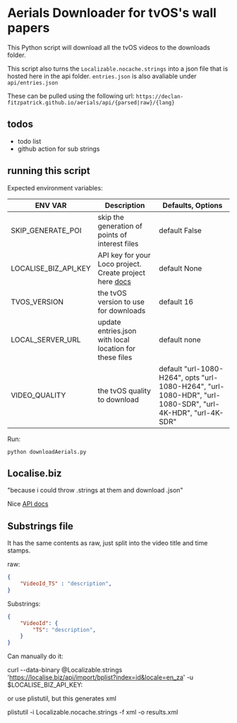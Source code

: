 # Aerials Downloader for tvOS's wall papers

This Python script will download all the tvOS videos to the downloads folder.

This script also turns the `Localizable.nocache.strings` into a json file that is hosted here in the api folder. 
`entries.json` is also avaliable under `api/entries.json`

These can be pulled using the following url: 
`https://declan-fitzpatrick.github.io/aerials/api/{parsed|raw}/{lang}`

## todos
* todo list
* github action for sub strings

## running this script

Expected environment variables: 

| ENV VAR | Description | Defaults, Options |
|---------|-------------|-------------------|
SKIP_GENERATE_POI | skip the generation of points of interest files | default False
LOCALISE_BIZ_API_KEY | API key for your Loco project. Create project here [docs](https://localise.biz/api) | default None
TVOS_VERSION | the tvOS version to use for downloads | default 16
LOCAL_SERVER_URL | update entries.json with local location for these files | default none
VIDEO_QUALITY | the tvOS quality to download | default "url-1080-H264", opts "url-1080-H264", "url-1080-HDR", "url-1080-SDR", "url-4K-HDR", "url-4K-SDR" 


Run: 
```shell
python downloadAerials.py
```

## Localise.biz
"because i could throw .strings at them and download .json"
 

Nice [API docs](https://localise.biz/api/docs)

## Substrings file
It has the same contents as raw, just split into the video title and time stamps. 

raw: 
```json
{
    "VideoId_TS" : "description", 
}
```

Substrings: 
```json
{
    "VideoId": {
        "TS": "description",
    }
}
```

Can manually do it: 

curl --data-binary @Localizable.strings 'https://localise.biz/api/import/bplist?index=id&locale=en_za' -u $LOCALISE_BIZ_API_KEY: 

or use plistutil, but this generates xml

plistutil -i Localizable.nocache.strings -f xml -o results.xml